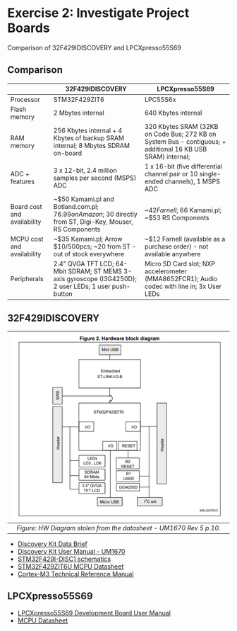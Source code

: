 # Exercise 2: Investigate Project Boards

Comparison of 32F429IDISCOVERY and LPCXpresso55S69

## Comparison

|                             | 32F429IDISCOVERY                                                                                             | LPCXpresso55S69                                                                                              |
|-----------------------------|--------------------------------------------------------------------------------------------------------------|--------------------------------------------------------------------------------------------------------------|
| Processor                   | STM32F429ZIT6                                                                                                | LPC55S6x                                                                                                     |
| Flash memory                | 2 Mbytes internal                                                                                            | 640 Kbytes internal                                                                                          |
| RAM memory                  | 256 Kbytes internal + 4 Kbytes of backup SRAM internal; 8 Mbytes SDRAM on-board                              | 320 Kbytes SRAM (32KB on Code Bus; 272 KB on System Bus - contiguous; + additional 16 KB USB SRAM) internal; |
| ADC + features              | 3 x 12-bit, 2.4 million samples per second (MSPS) ADC                                                        | 1 x 16-bit (five differential channel pair or 10 single-ended channels), 1 MSPS ADC                          |
| Board cost and availability | ~$50 Kamami.pl and Botland.com.pl; $76.99 on Amazon; ~$30 directly from ST, Digi-Key, Mouser, RS Components  | ~$42 Farnell; ~$66 Kamami.pl; ~$53 RS Components                                                             |
| MCPU cost and availability  | ~$35 Kamami.pl; Arrow $10/500pcs; ~20 from ST - out of stock everywhere                                      | ~$12 Farnell (available as a purchase order) - not available anywhere                                        |
| Peripherals                 | 2.4" QVGA TFT LCD; 64-Mbit SDRAM; ST MEMS 3-axis gyroscope (I3G4250D); 2 user LEDs; 1 user push-button       | Micro SD Card slot; NXP accelerometer (MMA8652FCR1); Audio codec with line in; 3x User LEDs                  |

## 32F429IDISCOVERY
|![HW diagram stolen from datasheet](assets/STM32F429IDISCO_HWdiagram-from-datasheet.png)|
|:--:|
|*Figure: HW Diagram stolen from the datasheet - UM1670 Rev 5 p.10.* |

- [Discovery Kit Data Brief](https://www.st.com/resource/en/data_brief/32f429idiscovery.pdf)
- [Discovery Kit User Manual - UM1670](https://www.st.com/resource/en/user_manual/um1670-discovery-kit-with-stm32f429zi-mcu-stmicroelectronics.pdf)
- [STM32F429I-DISC1 schematics](https://www.st.com/content/ccc/resource/technical/layouts_and_diagrams/schematic_pack/group1/34/bf/e8/b2/24/ae/4a/a4/MB1075-F429I-E01_Schematic/files/MB1075-F429I-E01_Schematic.pdf/jcr:content/translations/en.MB1075-F429I-E01_Schematic.pdf)
- [STM32F429ZIT6U MCPU Datasheet](https://www.st.com/resource/en/datasheet/stm32f429ng.pdf)
- [Cortex-M3 Technical Reference Manual](https://documentation-service.arm.com/static/5e8e107f88295d1e18d34714?token=)

## LPCXpresso55S69


- [LPCXpresso55S69 Development Board User Manual](https://www.nxp.com/webapp/Download?colCode=UM11158)
- [MCPU Datasheet](https://www.mouser.cn/datasheet/2/302/LPC55S6x-1536969.pdf)
